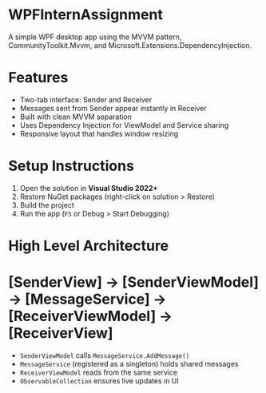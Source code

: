 # WPFInternAssignment
A simple WPF desktop app using the MVVM pattern, CommunityToolkit.Mvvm, and Microsoft.Extensions.DependencyInjection.

# Features

- Two-tab interface: Sender and Receiver
- Messages sent from Sender appear instantly in Receiver
- Built with clean MVVM separation
- Uses Dependency Injection for ViewModel and Service sharing
- Responsive layout that handles window resizing


# Setup Instructions

1. Open the solution in **Visual Studio 2022+**
2. Restore NuGet packages (right-click on solution > Restore)
3. Build the project
4. Run the app (`F5` or Debug > Start Debugging)

# High Level Architecture

# [SenderView] → [SenderViewModel] → [MessageService] → [ReceiverViewModel] → [ReceiverView]

- `SenderViewModel` calls `MessageService.AddMessage()`
- `MessageService` (registered as a singleton) holds shared messages
- `ReceiverViewModel` reads from the same service
- `ObservableCollection` ensures live updates in UI





